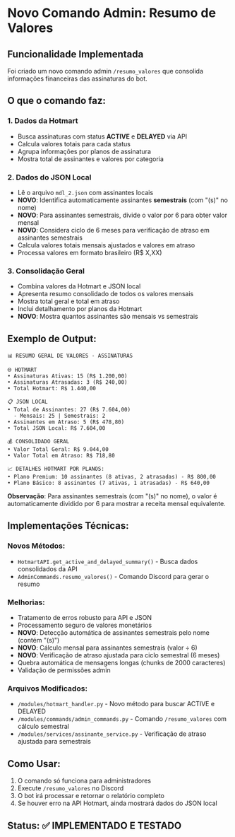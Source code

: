 # Novo Comando Admin: Resumo de Valores

## Funcionalidade Implementada

Foi criado um novo comando admin `/resumo_valores` que consolida informações financeiras das assinaturas do bot.

## O que o comando faz:

### 1. **Dados da Hotmart**
- Busca assinaturas com status **ACTIVE** e **DELAYED** via API
- Calcula valores totais para cada status
- Agrupa informações por planos de assinatura
- Mostra total de assinantes e valores por categoria

### 2. **Dados do JSON Local**
- Lê o arquivo `mdl_2.json` com assinantes locais
- **NOVO**: Identifica automaticamente assinantes **semestrais** (com "(s)" no nome)
- **NOVO**: Para assinantes semestrais, divide o valor por 6 para obter valor mensal
- **NOVO**: Considera ciclo de 6 meses para verificação de atraso em assinantes semestrais
- Calcula valores totais mensais ajustados e valores em atraso
- Processa valores em formato brasileiro (R$ X,XX)

### 3. **Consolidação Geral**
- Combina valores da Hotmart e JSON local
- Apresenta resumo consolidado de todos os valores mensais
- Mostra total geral e total em atraso
- Inclui detalhamento por planos da Hotmart
- **NOVO**: Mostra quantos assinantes são mensais vs semestrais

## Exemplo de Output:

```
📊 RESUMO GERAL DE VALORES - ASSINATURAS

🌐 HOTMART
• Assinaturas Ativas: 15 (R$ 1.200,00)
• Assinaturas Atrasadas: 3 (R$ 240,00)
• Total Hotmart: R$ 1.440,00

📋 JSON LOCAL
• Total de Assinantes: 27 (R$ 7.604,00)
  - Mensais: 25 | Semestrais: 2
• Assinantes em Atraso: 5 (R$ 478,80)
• Total JSON Local: R$ 7.604,00

💰 CONSOLIDADO GERAL
• Valor Total Geral: R$ 9.044,00
• Valor Total em Atraso: R$ 718,80

📈 DETALHES HOTMART POR PLANOS:
• Plano Premium: 10 assinantes (8 ativas, 2 atrasadas) - R$ 800,00
• Plano Básico: 8 assinantes (7 ativas, 1 atrasadas) - R$ 640,00
```

**Observação**: Para assinantes semestrais (com "(s)" no nome), o valor é automaticamente dividido por 6 para mostrar a receita mensal equivalente.

## Implementações Técnicas:

### Novos Métodos:
- `HotmartAPI.get_active_and_delayed_summary()` - Busca dados consolidados da API
- `AdminCommands.resumo_valores()` - Comando Discord para gerar o resumo

### Melhorias:
- Tratamento de erros robusto para API e JSON
- Processamento seguro de valores monetários
- **NOVO**: Detecção automática de assinantes semestrais pelo nome (contém "(s)")
- **NOVO**: Cálculo mensal para assinantes semestrais (valor ÷ 6)
- **NOVO**: Verificação de atraso ajustada para ciclo semestral (6 meses)
- Quebra automática de mensagens longas (chunks de 2000 caracteres)
- Validação de permissões admin

### Arquivos Modificados:
- `/modules/hotmart_handler.py` - Novo método para buscar ACTIVE e DELAYED
- `/modules/commands/admin_commands.py` - Comando `/resumo_valores` com cálculo semestral
- `/modules/services/assinante_service.py` - Verificação de atraso ajustada para semestrais

## Como Usar:

1. O comando só funciona para administradores
2. Execute `/resumo_valores` no Discord
3. O bot irá processar e retornar o relatório completo
4. Se houver erro na API Hotmart, ainda mostrará dados do JSON local

## Status: ✅ IMPLEMENTADO E TESTADO

